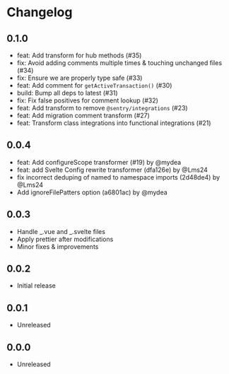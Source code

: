 # Changelog

## 0.1.0

- feat: Add transform for hub methods (#35)
- fix: Avoid adding comments multiple times & touching unchanged files (#34)
- fix: Ensure we are properly type safe (#33)
- feat: Add comment for `getActiveTransaction()` (#30)
- build: Bump all deps to latest (#31)
- fix: Fix false positives for comment lookup (#32)
- feat: Add transform to remove `@sentry/integrations` (#23)
- feat: Add migration comment transform (#27)
- feat: Transform class integrations into functional integrations (#21)

## 0.0.4

- feat: Add configureScope transformer (#19) by @mydea
- feat: add Svelte Config rewrite transformer (dfa126e) by @Lms24
- fix incorrect deduping of named to namespace imports (2d48de4) by @Lms24
- Add ignoreFilePatters option (a6801ac) by @mydea

## 0.0.3

- Handle _.vue and _.svelte files
- Apply prettier after modifications
- Minor fixes & improvements

## 0.0.2

- Initial release

## 0.0.1

- Unreleased

## 0.0.0

- Unreleased
